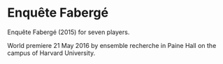 Enquête Fabergé
===============

Enquête Fabergé (2015) for seven players.

World premiere 21 May 2016 by ensemble recherche in Paine Hall on the campus of
Harvard University.